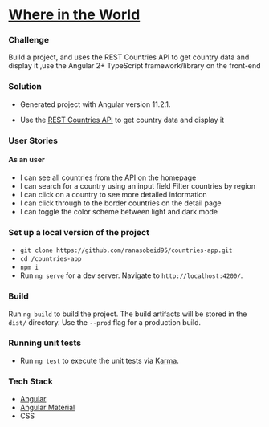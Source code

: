 # [Where in the World](https://where-in-the-world-dee98.web.app/countries)

### Challenge

Build a project, and uses the REST Countries API to get country data and display it ,use the Angular 2+ TypeScript framework/library on the front-end

### Solution

- Generated project with Angular version 11.2.1.

- Use the [REST Countries API](https://restcountries.eu/) to get country data and display it

### User Stories

#### As an user

- I can see all countries from the API on the homepage
- I can search for a country using an input field
  Filter countries by region
- I can click on a country to see more detailed information
- I can click through to the border countries on the detail page
- I can toggle the color scheme between light and dark mode

### Set up a local version of the project

- `git clone https://github.com/ranasobeid95/countries-app.git`
- `cd /countries-app`
- `npm i`
- Run `ng serve` for a dev server. Navigate to `http://localhost:4200/`.

### Build

Run `ng build` to build the project. The build artifacts will be stored in the `dist/` directory. Use the `--prod` flag for a production build.

### Running unit tests

- Run `ng test` to execute the unit tests via [Karma](https://karma-runner.github.io).

### Tech Stack

- [Angular ](https://angular.io/)
- [Angular Material](https://material.angular.io/)
- CSS
